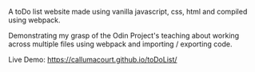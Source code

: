 A toDo list website made using vanilla javascript, css, html and compiled using webpack. 

Demonstrating my grasp of the Odin Project's teaching about working across multiple files using webpack and importing / exporting code.

Live Demo: https://callumacourt.github.io/toDoList/
